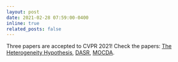 ```yaml
---
layout: post
date: 2021-02-28 07:59:00-0400
inline: true
related_posts: false
---
```



Three papers are accepted to CVPR 2021! Check the papers: [The Heterogeneity Hypothesis](https://arxiv.org/abs/2006.16242), [DASR](https://arxiv.org/abs/2004.01178), [MOCDA](https://arxiv.org/abs/2012.08278).
